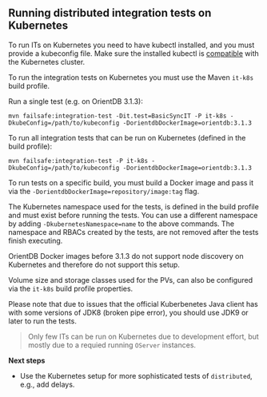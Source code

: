 ## Running distributed integration tests on Kubernetes

To run ITs on Kubernetes you need to have kubectl installed, and you must provide a kubeconfig file. Make sure the installed kubectl is [compatible](https://kubernetes.io/docs/setup/release/version-skew-policy/#kubectl) with the Kubernetes cluster.

To run the integration tests on Kubernetes you must use the Maven `it-k8s` build profile.

Run a single test (e.g. on OrientDB 3.1.3):
```
mvn failsafe:integration-test -Dit.test=BasicSyncIT -P it-k8s -DkubeConfig=/path/to/kubeconfig -DorientdbDockerImage=orientdb:3.1.3
```

To run all integration tests that can be run on Kubernetes (defined in the build profile):
```
mvn failsafe:integration-test -P it-k8s -DkubeConfig=/path/to/kubeconfig -DorientdbDockerImage=orientdb:3.1.3
```

To run tests on a specific build, you must build a Docker image and pass it via the `-DorientdbDockerImage=repository/image:tag` flag.

The Kubernetes namespace used for the tests, is defined in the build profile and must exist before running the tests. You can use a different namespace by adding `-DkubernetesNamespace=name` to the above commands. The namespace and RBACs created by the tests, are not removed after the tests finish executing.

OrientDB Docker images before 3.1.3 do not support node discovery on Kubernetes and therefore do not support this setup.

Volume size and storage classes used for the PVs, can also be configured via the `it-k8s` build profile properties.

Please note that due to issues that the official Kuberbenetes Java client has with some versions of JDK8 (broken pipe error), you should use JDK9 or later to run the tests. 

> Only few ITs can be run on Kubernetes due to development effort, but mostly due to a requied running `OServer` instances.

**Next steps**

- Use the Kubernetes setup for more sophisticated tests of `distributed`, e.g., add delays.
